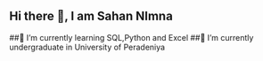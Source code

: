 ## Hi there 👋, I am Sahan NImna
##🌱 I’m currently learning  SQL,Python and Excel
##🔭 I’m currently undergraduate in University of Peradeniya
<!--
**ksnsnxmax2002/ksnsnxmax2002** is a ✨ _special_ ✨ repository because its `README.md` (this file) appears on your GitHub profile.

Here are some ideas to get you started:

- 🔭 I’m currently working on ...
- 🌱 I’m currently learning ...
- 👯 I’m looking to collaborate on ...
- 🤔 I’m looking for help with ...
- 💬 Ask me about ...
- 📫 How to reach me: ...
- 😄 Pronouns: ...
- ⚡ Fun fact: ...
-->
